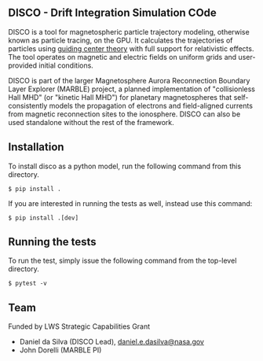 DISCO - Drift Integration Simulation COde
-----------------------------------------

DISCO is a tool for magnetospheric particle trajectory modeling, otherwise known as particle tracing, on the GPU. It calculates the trajectories of particles using [guiding center theory](https://farside.ph.utexas.edu/teaching/plasma/lectures/node18.html) with full support for relativistic effects. The tool operates on magnetic and electric fields on uniform grids and user-provided initial conditions.

DISCO is part of the larger Magnetosphere Aurora Reconnection Boundary Layer Explorer (MARBLE) project, a planned implementation of "collisionless Hall MHD" (or "kinetic Hall MHD") for planetary magnetospheres that self-consistently models the propagation of electrons and field-aligned currents from magnetic reconnection sites to the ionosphere. DISCO can also be used standalone without the rest of the framework.


## Installation
To install disco as a python model, run the following command from this directory.
```
$ pip install .
```

If you are interested in running the tests as well, instead use this command:
```
$ pip install .[dev]
```

## Running the tests
To run the test, simply issue the following command from the top-level directory.

```
$ pytest -v
```

## Team
Funded by LWS Strategic Capabilities Grant

* Daniel da Silva (DISCO Lead), [daniel.e.dasilva@nasa.gov](mailto:daniel.e.dasilva@nasa.gov)
* John Dorelli (MARBLE PI)


